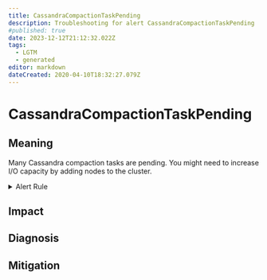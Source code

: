 ```yaml
---
title: CassandraCompactionTaskPending
description: Troubleshooting for alert CassandraCompactionTaskPending
#published: true
date: 2023-12-12T21:12:32.022Z
tags: 
  - LGTM
  - generated
editor: markdown
dateCreated: 2020-04-10T18:32:27.079Z
---
```


# CassandraCompactionTaskPending

## Meaning
[//]: # "Short paragraph that explains what the alert means"
Many Cassandra compaction tasks are pending. You might need to increase I/O capacity by adding nodes to the cluster.

<details>
  <summary>Alert Rule</summary>

{{% rule "cassandra/criteo-cassandra-exporter.yml" "CassandraCompactionTaskPending" %}}

<!-- Rule when generated

```yaml
alert: CassandraCompactionTaskPending
expr: avg_over_time(cassandra_stats{name="org:apache:cassandra:metrics:compaction:pendingtasks:value"}[1m]) > 100
for: 2m
labels:
    severity: warning
annotations:
    summary: Cassandra compaction task pending (instance {{ $labels.instance }})
    description: |-
        Many Cassandra compaction tasks are pending. You might need to increase I/O capacity by adding nodes to the cluster.
          VALUE = {{ $value }}
          LABELS = {{ $labels }}
    runbook: https://github.com/srerun/prometheus-alerts/blob/main/content/runbooks/criteo-cassandra-exporter/CassandraCompactionTaskPending.md

```

-->

</details>


## Impact
[//]: # "What could / will happen if the alert is not addressed"



## Diagnosis
[//]: # "Steps to take to identify the cause of the problem"



## Mitigation
[//]: # "The steps necessary to resolve the alert"
